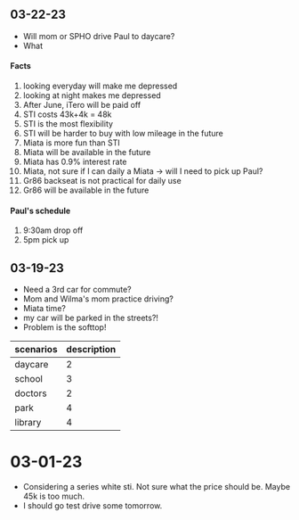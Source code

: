 ## 03-22-23
- Will mom or SPHO drive Paul to daycare? 
- What 

#### Facts
1. looking everyday will make me depressed
2. looking at night makes me depressed
3. After June, iTero will be paid off
4. STI costs 43k+4k = 48k
5. STI is the most flexibility
6. STI will be harder to buy with low mileage in the future
7. Miata is more fun than STI
8. Miata will be available in the future
9. Miata has 0.9% interest rate
10. Miata, not sure if I can daily a Miata -> will I need to pick up Paul?
11. Gr86 backseat is not practical for daily use
12. Gr86 will be available in the future


#### Paul's schedule
1. 9:30am drop off
2. 5pm pick up

## 03-19-23
- Need a 3rd car for commute?
- Mom and Wilma's mom practice driving?
- Miata time?
- my car will be parked in the streets?!
- Problem is the softtop!


| scenarios | description |
| --------- | ----------- |
| daycare   | 2           |
| school    | 3           |
| doctors   | 2           |
| park      | 4           |
| library   | 4           |



# 03-01-23
* Considering a series white sti. Not sure what the price should be. Maybe 45k is too much.
* I should go test drive some tomorrow.

